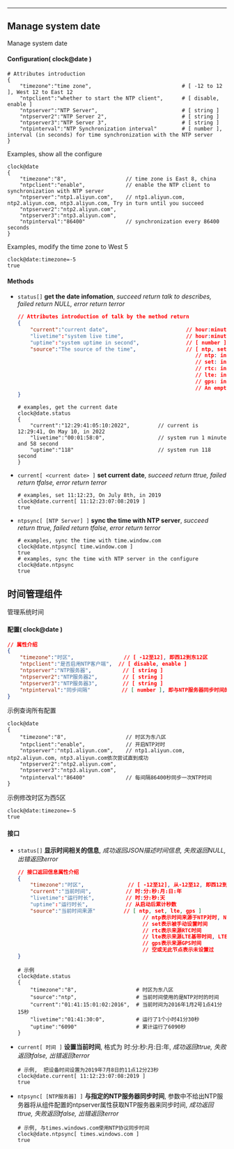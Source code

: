 
***
## Manage system date
Manage system date


#### Configuration( clock@date )

```shell
# Attributes introduction
{
    "timezone":"time zone",                             # [ -12 to 12 ], West 12 to East 12 
    "ntpclient":"whether to start the NTP client",      # [ disable, enable ] 
    "ntpserver":"NTP Server",                           # [ string ]
    "ntpserver2":"NTP Server 2",                        # [ string ]
    "ntpserver3":"NTP Server 3",                        # [ string ]
    "ntpinterval":"NTP Synchronization interval"        # [ number ], interval (in seconds) for time synchronization with the NTP server
}
```
Examples, show all the configure
```shell
clock@date
{
    "timezone":"8",                   // time zone is East 8, china
    "ntpclient":"enable",             // enable the NTP client to synchronization with NTP server
    "ntpserver":"ntp1.aliyun.com",    // ntp1.aliyun.com, ntp2.aliyun.com, ntp3.aliyun.com, Try in turn until you succeed
    "ntpserver2":"ntp2.aliyun.com",
    "ntpserver3":"ntp3.aliyun.com",
    "ntpinterval":"86400"             // synchronization every 86400 seconds
}
```  
Examples, modify the time zone to West 5
```shell
clock@date:timezone=-5
true
```  

#### **Methods**

+ `status[]` **get the date infomation**, *succeed return talk to describes, failed return NULL, error return terror*
    ```json
    // Attributes introduction of talk by the method return
    {
        "current":"current date",                         // hour:minuti:second:month:day:year
        "livetime":"system live time",                    // hour:minute:second:day
        "uptime":"system uptime in second",               // [ number ]
        "source":"The source of the time",                // [ ntp, set, lte, gps ]
                                                             // ntp: indicates that it originated from NTP, which has the highest NTP priority, and NTP synchronization success covers all other times
                                                             // set: indicates time set by manually
                                                             // rtc: indicates source RTC time  
                                                             // lte: indicates source LTE time 
                                                             // gps: indicates source GPS time 
                                                             // An empty or none of this node indicates that it has not been set
    }    
    ```
    ```shell
    # examples, get the current date
    clock@date.status
    {
        "current":"12:29:41:05:10:2022",         // current is 12:29:41, On May 10, in 2022
        "livetime":"00:01:58:0",                 // system run 1 minute and 58 second
        "uptime":"118"                           // system run 118 second
    }  
    ```

+ `current[ <current date> ]` **set current date**, *succeed return ttrue, failed return tfalse, error return terror*
    ```shell
    # examples, set 11:12:23, On July 8th, in 2019
    clock@date.current[ 11:12:23:07:08:2019 ]
    true
    ```

+ `ntpsync[ [NTP Server] ]` **sync the time with NTP server**, *succeed return ttrue, failed return tfalse, error return terror*
    ```shell
    # examples, sync the time with time.window.com
    clock@date.ntpsync[ time.window.com ]
    true
    # examples, sync the time with NTP server in the configure
    clock@date.ntpsync
    true
    ```




## 时间管理组件
管理系统时间

#### **配置( clock@date )** 
```json
// 属性介绍
{
    "timezone":"时区",                // [ -12至12], 即西12到东12区
    "ntpclient":"是否启用NTP客户端",  // [ disable, enable ]
    "ntpserver":"NTP服务器",          // [ string ]
    "ntpserver2":"NTP服务器2",        // [ string ]
    "ntpserver3":"NTP服务器3",        // [ string ]
    "ntpinterval":"同步间隔"          // [ number ], 即与NTP服务器同步时间的间隔(秒为单位)
}
```
示例查询所有配置
```shell
clock@date
{
    "timezone":"8",                   // 时区为东八区
    "ntpclient":"enable",             // 开启NTP对时
    "ntpserver":"ntp1.aliyun.com",    // ntp1.aliyun.com, ntp2.aliyun.com, ntp3.aliyun.com依次尝试直到成功
    "ntpserver2":"ntp2.aliyun.com",
    "ntpserver3":"ntp3.aliyun.com",
    "ntpinterval":"86400"             // 每间隔86400秒同步一次NTP时间
}
```  
示例修改时区为西5区
```shell
clock@date:timezone=-5
true
```  

#### **接口** 

+ `status[]` **显示时间相关的信息**, *成功返回JSON描述时间信息, 失败返回NULL, 出错返回terror*
    ```json
    // 接口返回信息属性介绍
    {
        "timezone":"时区",              // [ -12至12], 从-12至12, 即西12到东12区
        "current":"当前时间",           // 时:分:秒:月:日:年
        "livetime":"运行时长",          // 时:分:秒:天
        "uptime":"运行时长",            // 从启动后累计秒数
        "source":"当前时间来源"         // [ ntp, set, lte, gps ]
                                            // ntp表示时间来源于NTP对时, NTP对时优先级最高, NTP对时成功即覆盖所有其它时间
                                            // set表示被手动设置时间
                                            // rtc表示来源RTC时间 
                                            // lte表示来源LTE基带时间, LTE基带时间最低, 只在时间未设置过才会使用LTE基带时间
                                            // gps表示来源GPS时间 
                                            // 空或无此节点表示未设置过
    }
    ```
    ```shell
    # 示例
    clock@date.status
    {
        "timezone":"8",                   # 时区为东八区
        "source":"ntp",                   # 当前时间使用的是NTP对时的时间
        "current":"01:41:15:01:02:2016",  # 当前时间为2016年1月2号1点41分15秒
        "livetime":"01:41:30:0",          # 运行了1个小时41分30秒
        "uptime":"6090"                   # 累计运行了6090秒
    }
    ```

+ `current[ 时间 ]` **设置当前时间**, 格式为 时:分:秒:月:日:年, *成功返回ttrue, 失败返回tfalse, 出错返回terror*
    ```shell
    # 示例,  把设备时间设置为2019年7月8日的11点12分23秒
    clock@date.current[ 11:12:23:07:08:2019 ]
    true
    ```

+ `ntpsync[ [NTP服务器] ]` **与指定的NTP服务器同步时间**, 参数中不给出NTP服务器将从组件配置的ntpserver属性获取NTP服务器来同步时间, *成功返回ttrue, 失败返回tfalse, 出错返回terror*
    ```shell
    # 示例, 与times.windows.com使用NTP协议同步时间
    clock@date.ntpsync[ times.windows.com ]
    true
    ```


